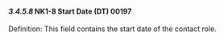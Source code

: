 #### *3.4.5.8* NK1-8 Start Date (DT) 00197

Definition: This field contains the start date of the contact role.
